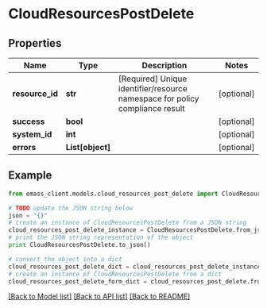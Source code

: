 # CloudResourcesPostDelete


## Properties
Name | Type | Description | Notes
------------ | ------------- | ------------- | -------------
**resource_id** | **str** | [Required] Unique identifier/resource namespace for policy compliance result | [optional] 
**success** | **bool** |  | [optional] 
**system_id** | **int** |  | [optional] 
**errors** | **List[object]** |  | [optional] 

## Example

```python
from emass_client.models.cloud_resources_post_delete import CloudResourcesPostDelete

# TODO update the JSON string below
json = "{}"
# create an instance of CloudResourcesPostDelete from a JSON string
cloud_resources_post_delete_instance = CloudResourcesPostDelete.from_json(json)
# print the JSON string representation of the object
print CloudResourcesPostDelete.to_json()

# convert the object into a dict
cloud_resources_post_delete_dict = cloud_resources_post_delete_instance.to_dict()
# create an instance of CloudResourcesPostDelete from a dict
cloud_resources_post_delete_form_dict = cloud_resources_post_delete.from_dict(cloud_resources_post_delete_dict)
```
[[Back to Model list]](../README.md#documentation-for-models) [[Back to API list]](../README.md#documentation-for-api-endpoints) [[Back to README]](../README.md)



